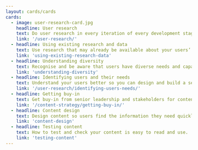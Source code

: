 ```yaml
---
layout: cards/cards
cards:
  - image: user-research-card.jpg
    headline: User research
    text: Do user research in every iteration of every development stage.
    link: '/user-research/'
  - headline: Using existing research and data
    text: Use research that may already be available about your users’ needs.
    link: 'using-existing-research-data'
  - headline: Understanding diversity
    text: Recognise and be aware that users have diverse needs and capabilities.
    link: 'understanding-diversity'
  - headline: Identifying users and their needs
    text: Understand your users better so you can design and build a service that works well for them.
    link: '/user-research/identifying-users-needs/'
  - headline: Getting buy-in
    text: Get buy-in from senior leadership and stakeholders for content improvement.
    link: '/content-strategy/getting-buy-in/'
  - headline: Content design
    text: Design content so users find the information they need quickly and easily.
    link: 'content-design'
  - headline: Testing content
    text: How to test and check your content is easy to read and use.
    link: 'testing-content'
---
```

